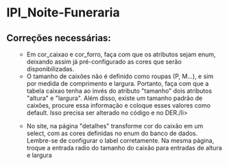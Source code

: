 <h1> IPI_Noite-Funeraria</h1>
<h2>Correções necessárias:</h2>
<ul>
  <ul>
    <li>Em cor_caixao e cor_forro, faça com que os atributos sejam enum, deixando assim já pré-configurado as cores que serão disponibilizadas.</li>
    <li>O tamanho de caixões não é definido como roupas (P, M...), e sim por medida de comprimento e largura. Portanto, faça com que a tabela caixao tenha ao invés do atributo "tamanho" dois atributos "altura" e "largura". Além disso, existe um tamanho padrão de caixões, procure essa informação e coloque esses valores como default. Isso precisa ser alterado no código e no DER./li>
  </ul>
  <ul>
    <li>No site, na página "detalhes" transforme cor do caixão em um select, com as cores definidas no enum do banco de dados. Lembre-se de configurar o label corretamente.
Na mesma página, troque a entrada radio do tamanho do caixão para entradas de altura e largura</li>
  </ul>
</ul>
